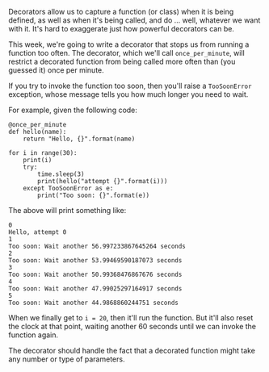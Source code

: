 Decorators allow us to capture a function (or class) when it is being defined, as well as when it's being called, 
and do ... well, whatever we want with it. It's hard to exaggerate just how powerful decorators can be.

This week, we're going to write a decorator that stops us from running a function too often. The decorator, which 
we'll call `once_per_minute`, will restrict a decorated function from being called more often than (you guessed it) 
once per minute.

If you try to invoke the function too soon, then you'll raise a `TooSoonError` exception, whose message tells you how 
much longer you need to wait.

For example, given the following code:

    @once_per_minute
    def hello(name):
        return "Hello, {}".format(name)

    for i in range(30):
        print(i)
        try:
            time.sleep(3)
            print(hello("attempt {}".format(i)))
        except TooSoonError as e:
            print("Too soon: {}".format(e))


The above will print something like:

    0
    Hello, attempt 0
    1
    Too soon: Wait another 56.997233867645264 seconds
    2
    Too soon: Wait another 53.99469590187073 seconds
    3
    Too soon: Wait another 50.99368476867676 seconds
    4
    Too soon: Wait another 47.99025297164917 seconds
    5
    Too soon: Wait another 44.9868860244751 seconds


When we finally get to `i = 20`, then it'll run the function.  But it'll also reset the clock at that point, waiting 
another 60 seconds until we can invoke the function again.

The decorator should handle the fact that a decorated function might take any number or type of parameters.
